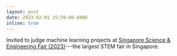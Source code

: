 ```yaml
---
layout: post
date: 2023-02-01 15:59:00-0400
inline: true
---
```


Invited to judge machine learning projects at <a href="https://www.science.edu.sg/for-schools/competitions/singapore-science-and-engineering-fair">Singapore Science & Engineering Fair (2023)</a>---the largest STEM fair in Singapore.

<!-- , affiliated to the prestigious Regeneron <a href="https://www.societyforscience.org/isef/">International Science and Engineering Fair</a> which is regarded as the Olympics of science competitions. :sparkles: -->


